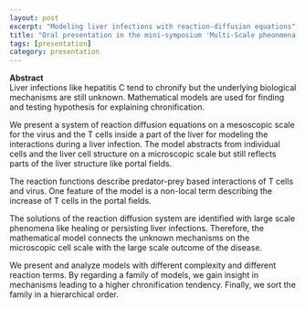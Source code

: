 ```yaml
---
layout: post
excerpt: "Modeling liver infections with reaction-diffusion equations" 
title: "Oral presentation in the mini-symposium 'Multi-Scale pheonmena in biology: modelling and analysis' at the European Conference of Mathematical and Theoretical Biology (ECMTB), Heidelberg"
tags: [presentation]
category: presentation
---
```


<b>Abstract</b><br>
Liver infections like hepatitis C tend to chronify but the underlying biological mechanisms are still unknown. 
Mathematical models are used for finding and testing hypothesis for explaining chronification. 

We present a system of reaction diffusion equations on a mesoscopic scale for the virus and the T cells inside a part of the liver for modeling the interactions during a liver infection. 
The model abstracts from individual cells and the liver cell structure on a microscopic scale but still reflects parts of the liver structure like portal fields.

The reaction functions describe predator-prey based interactions of T cells and virus. 
One feature of the model is a non-local term describing the increase of T cells in the portal fields.

The solutions of the reaction diffusion system are identified with large scale phenomena like healing or persisting liver infections. 
Therefore, the mathematical model connects the unknown mechanisms on the microscopic cell scale with the large scale outcome of the disease. 

We present and analyze models with different complexity and different reaction terms. 
By regarding a family of models, we gain insight in mechanisms leading to a higher chronification tendency. 
Finally, we sort the family in a hierarchical order. 